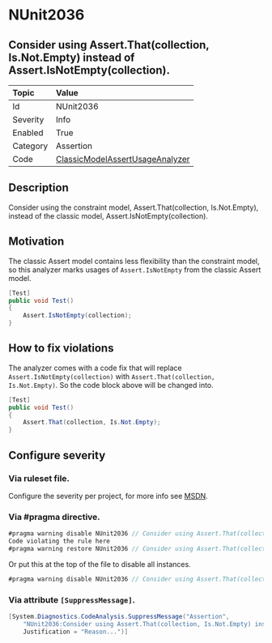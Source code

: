 # NUnit2036

## Consider using Assert.That(collection, Is.Not.Empty) instead of Assert.IsNotEmpty(collection).

| Topic    | Value
| :--      | :--
| Id       | NUnit2036
| Severity | Info
| Enabled  | True
| Category | Assertion
| Code     | [ClassicModelAssertUsageAnalyzer](https://github.com/nunit/nunit.analyzers/blob/master/src/nunit.analyzers/ClassicModelAssertUsage/ClassicModelAssertUsageAnalyzer.cs)

## Description

Consider using the constraint model, Assert.That(collection, Is.Not.Empty), instead of the classic model, Assert.IsNotEmpty(collection).

## Motivation

The classic Assert model contains less flexibility than the constraint model,
so this analyzer marks usages of `Assert.IsNotEmpty` from the classic Assert model.

```csharp
[Test]
public void Test()
{
    Assert.IsNotEmpty(collection);
}
```

## How to fix violations

The analyzer comes with a code fix that will replace `Assert.IsNotEmpty(collection)` with
`Assert.That(collection, Is.Not.Empty)`. So the code block above will be changed into.

```csharp
[Test]
public void Test()
{
    Assert.That(collection, Is.Not.Empty);
}
```

<!-- start generated config severity -->
## Configure severity

### Via ruleset file.

Configure the severity per project, for more info see [MSDN](https://msdn.microsoft.com/en-us/library/dd264949.aspx).

### Via #pragma directive.

```csharp
#pragma warning disable NUnit2036 // Consider using Assert.That(collection, Is.Not.Empty) instead of Assert.IsNotEmpty(collection).
Code violating the rule here
#pragma warning restore NUnit2036 // Consider using Assert.That(collection, Is.Not.Empty) instead of Assert.IsNotEmpty(collection).
```

Or put this at the top of the file to disable all instances.

```csharp
#pragma warning disable NUnit2036 // Consider using Assert.That(collection, Is.Not.Empty) instead of Assert.IsNotEmpty(collection).
```

### Via attribute `[SuppressMessage]`.

```csharp
[System.Diagnostics.CodeAnalysis.SuppressMessage("Assertion",
    "NUnit2036:Consider using Assert.That(collection, Is.Not.Empty) instead of Assert.IsNotEmpty(collection).",
    Justification = "Reason...")]
```
<!-- end generated config severity -->
